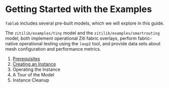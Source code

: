 # Getting Started with the Examples

`fablab` includes several pre-built models, which we will explore in this guide.

The `zitilib/examples/tiny` model and the `zitilib/examples/smartrouting` model, both implement operational Ziti fabric overlays, perform fabric-native operational testing using the `loop2` tool, and provide data sets about mesh configuration and performance metrics.

1. [Prerequisites](01.prerequisites.md)
2. [Creating an Instance](02.creating.an.instance.md)
3. Operating the Instance
4. A Tour of the Model
5. Instance Cleanup